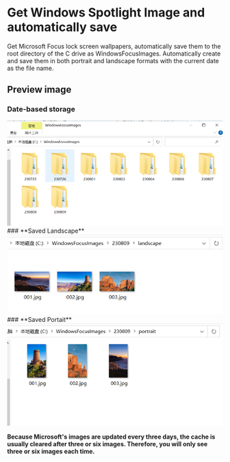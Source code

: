 # Get Windows Spotlight Image and automatically save
Get Microsoft Focus lock screen wallpapers, automatically save them to the root directory of the C drive as WindowsFocusImages. Automatically create and save them in both portrait and landscape formats with the current date as the file name.

## Preview image
### **Date-based storage**
<img src="./Image/Saved Image1.png" alt="icon"/>
### **Saved Landscape**
<img src="./Image/Saved Landscape.png" alt="icon"/>
### **Saved Portait**
<img src="./Image/Saved Portait.png" alt="icon"/>

**Because Microsoft's images are updated every three days, the cache is usually cleared after three or six images. Therefore, you will only see three or six images each time.**
